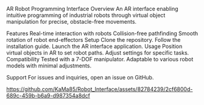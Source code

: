 AR Robot Programming Interface
Overview
An AR interface enabling intuitive programming of industrial robots through virtual object manipulation for precise, obstacle-free movements.

Features
Real-time interaction with robots
Collision-free pathfinding
Smooth rotation of robot end-effectors
Setup
Clone the repository.
Follow the installation guide.
Launch the AR interface application.
Usage
Position virtual objects in AR to set robot paths.
Adjust settings for specific tasks.
Compatibility
Tested with a 7-DOF manipulator. Adaptable to various robot models with minimal adjustments.

Support
For issues and inquiries, open an issue on GitHub.




https://github.com/KaMa85/Robot_Interface/assets/82784239/2cf6800d-689c-459b-b6a9-d987354a8dcf

